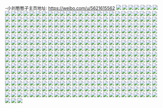 -小刘憨憨子主页地址: https://weibo.com/u/5621615562 
![](https://wx4.sinaimg.cn/mw2000/0068rJ0Kgy1h98cl7fsjtj31o0280x6p.jpg) 
![](https://wx4.sinaimg.cn/mw2000/0068rJ0Kgy1h98cl5chmtj31o02801ky.jpg) 
![](https://wx4.sinaimg.cn/mw2000/0068rJ0Kgy1h98claa9dnj31o0280kjm.jpg) 
![](https://wx4.sinaimg.cn/mw2000/0068rJ0Kgy1h98clcs68vj32801o01ky.jpg) 
![](https://wx4.sinaimg.cn/mw2000/0068rJ0Kgy1h98clgdjp8j31o0280qv5.jpg) 
![](https://wx4.sinaimg.cn/mw2000/0068rJ0Kgy1h96m1xnh8ej31nz2054qq.jpg) 
![](https://wx4.sinaimg.cn/mw2000/0068rJ0Kgy1h96m1vk24yj330k2wk7wk.jpg) 
![](https://wx4.sinaimg.cn/mw2000/0068rJ0Kgy1h96m20pupyj31o022q7we.jpg) 
![](https://wx4.sinaimg.cn/mw2000/0068rJ0Kgy1h96m2gyx8gj335s35se84.jpg) 
![](https://wx4.sinaimg.cn/mw2000/0068rJ0Kgy1h8hn01174ij334022mkjl.jpg) 
![](https://wx4.sinaimg.cn/mw2000/0068rJ0Kgy1h8hn2sna8mj32c0340kjm.jpg) 
![](https://wx4.sinaimg.cn/mw2000/0068rJ0Kgy1h8hmxh3x5ej32c0340x6q.jpg) 
![](https://wx4.sinaimg.cn/mw2000/0068rJ0Kgy1h8at8j2fnyj30u00u0ach.jpg) 
![](https://wx4.sinaimg.cn/mw2000/0068rJ0Kgy1h4i9pg01sbj31400u0qdf.jpg) 
![](https://wx4.sinaimg.cn/mw2000/0068rJ0Kgy1h4i9rk7fwoj33402c0hdx.jpg) 
![](https://wx4.sinaimg.cn/mw2000/0068rJ0Kgy1h4i9rdnwjcj31o02807wi.jpg) 
![](https://wx4.sinaimg.cn/mw2000/0068rJ0Kgy1h4i9rpwvjqj32c02c04qr.jpg) 
![](https://wx4.sinaimg.cn/mw2000/0068rJ0Kgy1h37o204sq0j30wi1yc4cl.jpg) 
![](https://wx4.sinaimg.cn/mw2000/0068rJ0Kgy1h2xpk9itfqj30u01sxgpq.jpg) 
![](https://wx4.sinaimg.cn/mw2000/0068rJ0Kgy1h08iq6f78ej31lg14c4qp.jpg) 
![](https://wx4.sinaimg.cn/mw2000/0068rJ0Kgy1h08iqbsocmj321m1jshdu.jpg) 
![](https://wx4.sinaimg.cn/mw2000/0068rJ0Kgy1h08iqgmkefj31l917fhdt.jpg) 
![](https://wx4.sinaimg.cn/mw2000/0068rJ0Kgy1h08iq3qijlj321z1vw1l2.jpg) 
![](https://wx4.sinaimg.cn/mw2000/0068rJ0Kgy1h08iqp95x0j32l01qjx6s.jpg) 
![](https://wx4.sinaimg.cn/mw2000/0068rJ0Kgy1h08iqr7m03j334022mhdt.jpg) 
![](https://wx4.sinaimg.cn/mw2000/0068rJ0Kgy1gzecjkx7j9j30wi0wjtcf.jpg) 
![](https://wx4.sinaimg.cn/mw2000/0068rJ0Kgy1gz67kfvdhwj30sg0sgn70.jpg) 
![](https://wx4.sinaimg.cn/mw2000/0068rJ0Kgy1gyotsyk705j31gy1o01kx.jpg) 
![](https://wx4.sinaimg.cn/mw2000/0068rJ0Kgy1gxymynjepwj30uf10wdoz.jpg) 
![](https://wx4.sinaimg.cn/mw2000/0068rJ0Kgy1gxqev0xs4jj31ie1nax5h.jpg) 
![](https://wx4.sinaimg.cn/mw2000/0068rJ0Kgy1gxqev3p3iaj32c0340b2d.jpg) 
![](https://wx4.sinaimg.cn/mw2000/0068rJ0Kgy1gxqev04jezj32c0340npe.jpg) 
![](https://wx4.sinaimg.cn/mw2000/0068rJ0Kgy1gxqev5y1ybj33402c01ky.jpg) 
![](https://wx4.sinaimg.cn/mw2000/0068rJ0Kgy1gxbcw04nw8j305y05uwee.jpg) 
![](https://wx4.sinaimg.cn/mw2000/0068rJ0Kgy1gx281f6jxtj31nz20bnpd.jpg) 
![](https://wx4.sinaimg.cn/mw2000/0068rJ0Kgy1gx281h9o9oj32c02c0npe.jpg) 
![](https://wx4.sinaimg.cn/mw2000/0068rJ0Kgy1gx281k307zj32by2gi1ky.jpg) 
![](https://wx4.sinaimg.cn/mw2000/0068rJ0Kgy1gx281kyxl3j33402c0e81.jpg) 
![](https://wx4.sinaimg.cn/mw2000/0068rJ0Kgy1gwzr6enkugj30u00u0jub.jpg) 
![](https://wx4.sinaimg.cn/mw2000/0068rJ0Kgy1gwm6xuvi9uj31o01j6hb5.jpg) 
![](https://wx4.sinaimg.cn/mw2000/0068rJ0Kgy1gwm6y2lukaj31o01o07wh.jpg) 
![](https://wx4.sinaimg.cn/mw2000/0068rJ0Kgy1gwm6xk17taj31o01o04qp.jpg) 
![](https://wx4.sinaimg.cn/mw2000/0068rJ0Kgy1gwm6ypiq9nj30u00u0grn.jpg) 
![](https://wx4.sinaimg.cn/mw2000/0068rJ0Kgy1gwm6yfzgs5j32801o01ky.jpg) 
![](https://wx4.sinaimg.cn/mw2000/0068rJ0Kgy1gwm6yoxg6cj31nu1lm1kx.jpg) 
![](https://wx4.sinaimg.cn/mw2000/0068rJ0Kgy1gvimxjguhcj61o02804qq02.jpg) 
![](https://wx4.sinaimg.cn/mw2000/0068rJ0Kgy1gvimx65s1jj61yl1o0u0x02.jpg) 
![](https://wx4.sinaimg.cn/mw2000/0068rJ0Kgy1gv2llsz69lj62p120skjm02.jpg) 
![](https://wx4.sinaimg.cn/mw2000/0068rJ0Kgy1gv2llp835qj62a41ske8102.jpg) 
![](https://wx4.sinaimg.cn/mw2000/0068rJ0Kgy1gv2llu35coj62c02c0wyg02.jpg) 
![](https://wx4.sinaimg.cn/mw2000/0068rJ0Kgy1gv2li6c7o6j62c02c07wi02.jpg) 
![](https://wx4.sinaimg.cn/mw2000/0068rJ0Kgy1gv2llxqxjcj61o01o0hdt02.jpg) 
![](https://wx4.sinaimg.cn/mw2000/0068rJ0Kgy1gv2lm2fwvfj61o0280npd02.jpg) 
![](https://wx4.sinaimg.cn/mw2000/0068rJ0Kgy1gunh9aet88j61o01o07wh02.jpg) 
![](https://wx4.sinaimg.cn/mw2000/0068rJ0Kgy1gunh98rrsbj634023knpf02.jpg) 
![](https://wx4.sinaimg.cn/mw2000/0068rJ0Kgy1gu4wnxbpggj33402c0e83.jpg) 
![](https://wx4.sinaimg.cn/mw2000/0068rJ0Kgy1gu4wnodhirj32c02c0kjl.jpg) 
![](https://wx4.sinaimg.cn/mw2000/0068rJ0Kgy1gu4wo1aynnj32c0340u0y.jpg) 
![](https://wx4.sinaimg.cn/mw2000/0068rJ0Kgy1gu4wo3drkpj32c02c0hdu.jpg) 
![](https://wx4.sinaimg.cn/mw2000/0068rJ0Kgy1gu4wo5elavj32c02c0qv5.jpg) 
![](https://wx4.sinaimg.cn/mw2000/0068rJ0Kgy1gu4wo7ur1zj32c0340x6p.jpg) 
![](https://wx4.sinaimg.cn/mw2000/0068rJ0Kgy1gtxzxynymyj32c0340qv8.jpg) 
![](https://wx4.sinaimg.cn/mw2000/0068rJ0Kgy1gtxzy2y7tcj31o01o0x6p.jpg) 
![](https://wx4.sinaimg.cn/mw2000/0068rJ0Kgy1gtxzy9erdfj31o01o0nhu.jpg) 
![](https://wx4.sinaimg.cn/mw2000/0068rJ0Kgy1gtxzy7qopgj32c0340e82.jpg) 
![](https://wx4.sinaimg.cn/mw2000/0068rJ0Kgy1gtoqnjp6stj33402c01kz.jpg) 
![](https://wx4.sinaimg.cn/mw2000/0068rJ0Kgy1gtoqnlddixj32c0340u0x.jpg) 
![](https://wx4.sinaimg.cn/mw2000/0068rJ0Kgy1gtoqni5e7rj32c03404qq.jpg) 
![](https://wx4.sinaimg.cn/mw2000/0068rJ0Kgy1gtoqnm814lj32c02c04qp.jpg) 
![](https://wx4.sinaimg.cn/mw2000/0068rJ0Kgy1gsr4wimsfqj30k00hq76x.jpg) 
![](https://wx4.sinaimg.cn/mw2000/0068rJ0Kgy1grh3se6y70j31o01o04qs.jpg) 
![](https://wx4.sinaimg.cn/mw2000/0068rJ0Kgy1grh3rir47zj31o01o0hdw.jpg) 
![](https://wx4.sinaimg.cn/mw2000/0068rJ0Kgy1grh3l08pq4j31o01o0u0z.jpg) 
![](https://wx4.sinaimg.cn/mw2000/0068rJ0Kgy1grh3taw6ekj31j42aoe84.jpg) 
![](https://wx4.sinaimg.cn/mw2000/0068rJ0Kgy1gr7q9c2u0cj31o01o0hdv.jpg) 
![](https://wx4.sinaimg.cn/mw2000/0068rJ0Kgy1gr7qrz99jcj31nl1jh7wj.jpg) 
![](https://wx4.sinaimg.cn/mw2000/0068rJ0Kgy1gr7r4a0m8tj31nz1lm7wj.jpg) 
![](https://wx4.sinaimg.cn/mw2000/0068rJ0Kgy1gr7q7i8wxxj31mk1h9qv6.jpg) 
![](https://wx4.sinaimg.cn/mw2000/0068rJ0Kgy1gr7qhi7qo4j31o01o0hdv.jpg) 
![](https://wx4.sinaimg.cn/mw2000/0068rJ0Kgy1gr7r7iw4ntj31o01o04qq.jpg) 
![](https://wx4.sinaimg.cn/mw2000/0068rJ0Kgy1gqzqxb6kpgj32801o0e87.jpg) 
![](https://wx4.sinaimg.cn/mw2000/0068rJ0Kgy1gqzr4fa3qsj31nz1o0b2f.jpg) 
![](https://wx4.sinaimg.cn/mw2000/0068rJ0Kgy1gqzr5p0fxgj32801hikjq.jpg) 
![](https://wx4.sinaimg.cn/mw2000/0068rJ0Kgy1gqzqzcee6kj32801o0x6u.jpg) 
![](https://wx4.sinaimg.cn/mw2000/0068rJ0Kgy1gqzr5ud8flj32801o0b2a.jpg) 
![](https://wx4.sinaimg.cn/mw2000/0068rJ0Kgy1gqzr6zhsuhj32yi1d81l2.jpg) 
![](https://wx4.sinaimg.cn/mw2000/0068rJ0Kgy1gqzr9j3gtij32801o0qva.jpg) 
![](https://wx4.sinaimg.cn/mw2000/0068rJ0Kgy1gqzr2xgnyyj323q1o0npf.jpg) 
![](https://wx4.sinaimg.cn/mw2000/0068rJ0Kgy1gqzqvw2166j32io1k0e83.jpg) 
![](https://wx4.sinaimg.cn/mw2000/0068rJ0Kgy1gqqcvjgurhj31o01o0b2a.jpg) 
![](https://wx4.sinaimg.cn/mw2000/0068rJ0Kgy1gqqcwvthpcj31o01o0u10.jpg) 
![](https://wx4.sinaimg.cn/mw2000/0068rJ0Kgy1gqqcxrpn4xj31o01o0npf.jpg) 
![](https://wx4.sinaimg.cn/mw2000/0068rJ0Kgy1gqqcuxz9rxj31ma1ky1kx.jpg) 
![](https://wx4.sinaimg.cn/mw2000/0068rJ0Kly1gq7f23wdmmj31sg2ds4qp.jpg) 
![](https://wx4.sinaimg.cn/mw2000/0068rJ0Kly1gq7f26lalqj31sg2ds4qp.jpg) 
![](https://wx4.sinaimg.cn/mw2000/0068rJ0Kgy1gq7v6y6ugkj32c0340hdt.jpg) 
![](https://wx4.sinaimg.cn/mw2000/0068rJ0Kgy1gq1yvu02d5j32c02c0hdu.jpg) 
![](https://wx4.sinaimg.cn/mw2000/0068rJ0Kgy1gq1yvy09jtj326d26d4qp.jpg) 
![](https://wx4.sinaimg.cn/mw2000/0068rJ0Kgy1gq1yw3igpvj32c02c0b0c.jpg) 
![](https://wx4.sinaimg.cn/mw2000/0068rJ0Kgy1gq1yvkm7anj32c02c0asn.jpg) 
![](https://wx4.sinaimg.cn/mw2000/0068rJ0Kgy1gpznuvihplj31o01o07ui.jpg) 
![](https://wx4.sinaimg.cn/mw2000/0068rJ0Kgy1gpznv0054kj31o01o0e5v.jpg) 
![](https://wx4.sinaimg.cn/mw2000/0068rJ0Kgy1gpzny1u6i2j31o01o07wj.jpg) 
![](https://wx4.sinaimg.cn/mw2000/0068rJ0Kgy1gpznza8i7hj31o01o0b2d.jpg) 
![](https://wx4.sinaimg.cn/mw2000/0068rJ0Kgy1gpznupptxcj32c01y31ky.jpg) 
![](https://wx4.sinaimg.cn/mw2000/0068rJ0Kgy1gpznyospegj31te20fb2b.jpg) 
![](https://wx4.sinaimg.cn/mw2000/0068rJ0Kgy1gpzo23c7dkj31o01o01l1.jpg) 
![](https://wx4.sinaimg.cn/mw2000/0068rJ0Kgy1gpznyy6395j32c02c01kx.jpg) 
![](https://wx4.sinaimg.cn/mw2000/0068rJ0Kgy1gpznz5hm51j32c02c0quq.jpg) 
![](https://wx4.sinaimg.cn/mw2000/0068rJ0Kgy1gpuyp61wmhj32c03401kx.jpg) 
![](https://wx4.sinaimg.cn/mw2000/0068rJ0Kgy1gpuypbqgmmj32c0340kjl.jpg) 
![](https://wx4.sinaimg.cn/mw2000/0068rJ0Kgy1gpuyp96g36j32c02c04no.jpg) 
![](https://wx4.sinaimg.cn/mw2000/0068rJ0Kgy1gpuyp0olqmj32c02c07r7.jpg) 
![](https://wx4.sinaimg.cn/mw2000/0068rJ0Kgy1gpn5ah3niqj32c02c0kjp.jpg) 
![](https://wx4.sinaimg.cn/mw2000/0068rJ0Kgy1gpn5amq5xkj32c02c07wm.jpg) 
![](https://wx4.sinaimg.cn/mw2000/0068rJ0Kgy1gpn5ajm8d3j32c02c0e82.jpg) 
![](https://wx4.sinaimg.cn/mw2000/0068rJ0Kgy1gpn5a79syoj31o01o0x6r.jpg) 
![](https://wx4.sinaimg.cn/mw2000/0068rJ0Kgy1gpn5dgj4yhj31400t4x6p.jpg) 
![](https://wx4.sinaimg.cn/mw2000/0068rJ0Kgy1gpn5ced1juj32c02c0njb.jpg) 
![](https://wx4.sinaimg.cn/mw2000/0068rJ0Kgy1gpn59y5q2ej32c02c04ck.jpg) 
![](https://wx4.sinaimg.cn/mw2000/0068rJ0Kgy1gpn5aq3rnmj32c02c07wm.jpg) 
![](https://wx4.sinaimg.cn/mw2000/0068rJ0Kgy1gpn5cgrx9sj30q80q87vp.jpg) 
![](https://wx4.sinaimg.cn/mw2000/0068rJ0Kgy1gpdwwe690jj31o01o01l0.jpg) 
![](https://wx4.sinaimg.cn/mw2000/0068rJ0Kgy1gpdwwm0cqxj31o01o0x6r.jpg) 
![](https://wx4.sinaimg.cn/mw2000/0068rJ0Kgy1gpdwwpiqprj31o01o0e83.jpg) 
![](https://wx4.sinaimg.cn/mw2000/0068rJ0Kgy1gpdwwrrq1fj322v22vkjl.jpg) 
![](https://wx4.sinaimg.cn/mw2000/0068rJ0Kgy1gp6zp3vt19j31o01o0qv5.jpg) 
![](https://wx4.sinaimg.cn/mw2000/0068rJ0Kgy1gp6zqn6qbyj31o01o0x6p.jpg) 
![](https://wx4.sinaimg.cn/mw2000/0068rJ0Kgy1gp6zr0okjdj31o01o07wh.jpg) 
![](https://wx4.sinaimg.cn/mw2000/0068rJ0Kgy1gp6zr91i06j31o01o07wh.jpg) 
![](https://wx4.sinaimg.cn/mw2000/0068rJ0Kgy1gp6zrnpypjj31o01o0kjl.jpg) 
![](https://wx4.sinaimg.cn/mw2000/0068rJ0Kgy1gp6zorc0i5j31o01o0qv5.jpg) 
![](https://wx4.sinaimg.cn/mw2000/0068rJ0Kgy1gp6zrrd9fdj32c02c0dxy.jpg) 
![](https://wx4.sinaimg.cn/mw2000/0068rJ0Kgy1gp6zs3oifqj33402c07wj.jpg) 
![](https://wx4.sinaimg.cn/mw2000/0068rJ0Kgy1gotnwdxcqjj32c02c0tz2.jpg) 
![](https://wx4.sinaimg.cn/mw2000/0068rJ0Kgy1go3o6hwwpwj32c02c07wh.jpg) 
![](https://wx4.sinaimg.cn/mw2000/0068rJ0Kgy1go3o6l37akj33402c04qe.jpg) 
![](https://wx4.sinaimg.cn/mw2000/0068rJ0Kgy1go3o6lw1u6j32c02c07wh.jpg) 
![](https://wx4.sinaimg.cn/mw2000/0068rJ0Kgy1go3o6mgrrej31sg1sg7rp.jpg) 
![](https://wx4.sinaimg.cn/mw2000/0068rJ0Kgy1go3o6n22kvj32ds1sgayb.jpg) 
![](https://wx4.sinaimg.cn/mw2000/0068rJ0Kgy1go3o6o0meqj32c02c0kdr.jpg) 
![](https://wx4.sinaimg.cn/mw2000/0068rJ0Kgy1gne92akbwpj31o01o01fc.jpg) 
![](https://wx4.sinaimg.cn/mw2000/0068rJ0Kgy1gne92bc0d2j31o01o04l7.jpg) 
![](https://wx4.sinaimg.cn/mw2000/0068rJ0Kgy1gne92bvdkkj31o01o01fs.jpg) 
![](https://wx4.sinaimg.cn/mw2000/0068rJ0Kgy1gm0ba1hnajj31kw16oh7c.jpg) 
![](https://wx4.sinaimg.cn/mw2000/0068rJ0Kgy1gm0bac303yj31kw16o7ng.jpg) 
![](https://wx4.sinaimg.cn/mw2000/0068rJ0Kgy1gm0b91l9cej31kw136kcz.jpg) 
![](https://wx4.sinaimg.cn/mw2000/0068rJ0Kgy1gleb0g08ylj31o01o0hdt.jpg) 
![](https://wx4.sinaimg.cn/mw2000/0068rJ0Kgy1gleb0hl2xdj31o01o04gu.jpg) 
![](https://wx4.sinaimg.cn/mw2000/0068rJ0Kgy1gleb0jzjvjj32c02c0nji.jpg) 
![](https://wx4.sinaimg.cn/mw2000/0068rJ0Kgy1gleb0ps4b2j32ds1sgb29.jpg) 
![](https://wx4.sinaimg.cn/mw2000/0068rJ0Kgy1gleb0rm2jij31kw1kw1kx.jpg) 
![](https://wx4.sinaimg.cn/mw2000/0068rJ0Kgy1gleb0sz80vj316o1kwtw5.jpg) 
![](https://wx4.sinaimg.cn/mw2000/0068rJ0Kgy1gky96jtbefj31o01o0b2a.jpg) 
![](https://wx4.sinaimg.cn/mw2000/0068rJ0Kgy1gky96pqot2j31o01o0hdu.jpg) 
![](https://wx4.sinaimg.cn/mw2000/0068rJ0Kgy1gky96m0bhlj31o01o04qp.jpg) 
![](https://wx4.sinaimg.cn/mw2000/0068rJ0Kgy1gky96r9li0j31kw1jv4jt.jpg) 
![](https://wx4.sinaimg.cn/mw2000/0068rJ0Kgy1gky96t7hjgj32c0340e81.jpg) 
![](https://wx4.sinaimg.cn/mw2000/0068rJ0Kgy1gky96v8152j32c02c04cw.jpg) 
![](https://wx4.sinaimg.cn/mw2000/0068rJ0Kgy1gky96xg6kfj32c0340tsb.jpg) 
![](https://wx4.sinaimg.cn/mw2000/0068rJ0Kgy1gky97cyu93j32c02c0hdw.jpg) 
![](https://wx4.sinaimg.cn/mw2000/0068rJ0Kgy1gky970r1f7j31o0280npe.jpg) 
![](https://wx4.sinaimg.cn/mw2000/0068rJ0Kgy1gky9739akoj32c02c04qq.jpg) 
![](https://wx4.sinaimg.cn/mw2000/0068rJ0Kgy1gky9751wfmj31kw1kw4qp.jpg) 
![](https://wx4.sinaimg.cn/mw2000/0068rJ0Kgy1gky9771kr9j31o01o0u0x.jpg) 
![](https://wx4.sinaimg.cn/mw2000/0068rJ0Kgy1gk0s0vpojkj316o1kwkjl.jpg) 
![](https://wx4.sinaimg.cn/mw2000/0068rJ0Kgy1gk0s14bq0vj316o1kw4qp.jpg) 
![](https://wx4.sinaimg.cn/mw2000/0068rJ0Kgy1gk0rzqwva9j31kw1kwh1c.jpg) 
![](https://wx4.sinaimg.cn/mw2000/0068rJ0Kgy1gk0s0jdymmj316o1kwqq4.jpg) 
![](https://wx4.sinaimg.cn/mw2000/0068rJ0Kgy1gk0s015qgsj31kw1kwdy9.jpg) 
![](https://wx4.sinaimg.cn/mw2000/0068rJ0Kgy1gk0s0aigs7j31kw1kwe5t.jpg) 
![](https://wx4.sinaimg.cn/mw2000/0068rJ0Kgy1gjgwdfd16dj31o0280hdt.jpg) 
![](https://wx4.sinaimg.cn/mw2000/0068rJ0Kgy1gjgwdk2u84j31o0280hdt.jpg) 
![](https://wx4.sinaimg.cn/mw2000/0068rJ0Kgy1gjgwfltf7nj31o0280hdt.jpg) 
![](https://wx4.sinaimg.cn/mw2000/0068rJ0Kgy1gjgws4z9zjj31nl1rrkjl.jpg) 
![](https://wx4.sinaimg.cn/mw2000/0068rJ0Kgy1gj939bjehlj31kw1kwhah.jpg) 
![](https://wx4.sinaimg.cn/mw2000/0068rJ0Kgy1gj3edrix3dj30zk0r27u9.jpg) 
![](https://wx4.sinaimg.cn/mw2000/0068rJ0Kgy1gh4sbb9jsjj31030tvwqj.jpg) 
![](https://wx4.sinaimg.cn/mw2000/0068rJ0Kgy1gh4sb6g74lj33402bxb2a.jpg) 
![](https://wx4.sinaimg.cn/mw2000/0068rJ0Kgy1ggwlo8ntepj31o01o0e81.jpg) 
![](https://wx4.sinaimg.cn/mw2000/0068rJ0Kgy1ggwlo4km4hj31o01o07wh.jpg) 
![](https://wx4.sinaimg.cn/mw2000/0068rJ0Kgy1ggwloatnesj31o01o0qsf.jpg) 
![](https://wx4.sinaimg.cn/mw2000/0068rJ0Kgy1ggwlocwbb9j31o01o07sd.jpg) 
![](https://wx4.sinaimg.cn/mw2000/0068rJ0Kgy1ggwlof4db4j31o01o01kx.jpg) 
![](https://wx4.sinaimg.cn/mw2000/0068rJ0Kgy1ggwlomuizvj31o01o0keq.jpg) 
![](https://wx4.sinaimg.cn/mw2000/0068rJ0Kgy1ggoisdiygcj31kw1kwu0x.jpg) 
![](https://wx4.sinaimg.cn/mw2000/0068rJ0Kgy1ggoit3ucqkj31n21be7wh.jpg) 
![](https://wx4.sinaimg.cn/mw2000/0068rJ0Kgy1ggoitzoqkwj31o01o87wi.jpg) 
![](https://wx4.sinaimg.cn/mw2000/0068rJ0Kgy1ggoiu3asqsj31kw1kwhdu.jpg) 
![](https://wx4.sinaimg.cn/mw2000/0068rJ0Kgy1ggoiu5vbrrj31kw1kwtsw.jpg) 
![](https://wx4.sinaimg.cn/mw2000/0068rJ0Kgy1ggoiu8cl8kj31o01o04qp.jpg) 
![](https://wx4.sinaimg.cn/mw2000/0068rJ0Kgy1gg2o34gqcbj31o01o04qp.jpg) 
![](https://wx4.sinaimg.cn/mw2000/0068rJ0Kgy1gg2o3thankj31mb1do1kx.jpg) 
![](https://wx4.sinaimg.cn/mw2000/0068rJ0Kgy1gg2o3czmjtj31o01o04qp.jpg) 
![](https://wx4.sinaimg.cn/mw2000/0068rJ0Kgy1gg2o2wom7lj31d11n11kx.jpg) 
![](https://wx4.sinaimg.cn/mw2000/0068rJ0Kgy1gfs8gl8thbj31o01o0asm.jpg) 
![](https://wx4.sinaimg.cn/mw2000/0068rJ0Kgy1gfs8hq2w2tj31o01o0k90.jpg) 
![](https://wx4.sinaimg.cn/mw2000/0068rJ0Kgy1gfhorz5bljj31400u078m.jpg) 
![](https://wx4.sinaimg.cn/mw2000/0068rJ0Kgy1gfecsbwtp7j31gi1kwwyp.jpg) 
![](https://wx4.sinaimg.cn/mw2000/0068rJ0Kgy1gfecsgxligj31kw1kwtpw.jpg) 
![](https://wx4.sinaimg.cn/mw2000/0068rJ0Kgy1gfecsfldvlj31kw1kwtrl.jpg) 
![](https://wx4.sinaimg.cn/mw2000/0068rJ0Kgy1gfecsnyovqj31kw1kw7pq.jpg) 
![](https://wx4.sinaimg.cn/mw2000/0068rJ0Kgy1gfecse0g9gj31kw1kwdyn.jpg) 
![](https://wx4.sinaimg.cn/mw2000/0068rJ0Kgy1gfecsj3oa8j31kw1kwwtf.jpg) 
![](https://wx4.sinaimg.cn/mw2000/0068rJ0Kgy1gfecslh6s7j31kw1kwh0i.jpg) 
![](https://wx4.sinaimg.cn/mw2000/0068rJ0Kgy1gfecsplwdxj31kw1kwapb.jpg) 
![](https://wx4.sinaimg.cn/mw2000/0068rJ0Kgy1gfecsren5kj31kw1kwqiz.jpg) 
![](https://wx4.sinaimg.cn/mw2000/0068rJ0Kgy1gf54a8o8h9j32io1f04qq.jpg) 
![](https://wx4.sinaimg.cn/mw2000/0068rJ0Kgy1gf549cd79pj32io1f07wi.jpg) 
![](https://wx4.sinaimg.cn/mw2000/0068rJ0Kgy1gf54af5t8qj30yi0yiak3.jpg) 
![](https://wx4.sinaimg.cn/mw2000/0068rJ0Kgy1gf5490kxlhj32801o0u0x.jpg) 
![](https://wx4.sinaimg.cn/mw2000/0068rJ0Kgy1gf54cd3pwuj32yo1o0kjn.jpg) 
![](https://wx4.sinaimg.cn/mw2000/0068rJ0Kgy1gf54b2fz3mj31o01o0hdt.jpg) 
![](https://wx4.sinaimg.cn/mw2000/0068rJ0Kgy1gf54b775d0j31o01o07wh.jpg) 
![](https://wx4.sinaimg.cn/mw2000/0068rJ0Kgy1gf54co0ycsj31o02804qp.jpg) 
![](https://wx4.sinaimg.cn/mw2000/0068rJ0Kgy1gf54df60cwj32c02c0e81.jpg) 
![](https://wx4.sinaimg.cn/mw2000/0068rJ0Kgy1geuqxc4sanj31bv1jx1c8.jpg) 
![](https://wx4.sinaimg.cn/mw2000/0068rJ0Kgy1geuqx9bl9gj33402c0dwk.jpg) 
![](https://wx4.sinaimg.cn/mw2000/0068rJ0Kgy1geuqx6wznqj31aw10kh51.jpg) 
![](https://wx4.sinaimg.cn/mw2000/0068rJ0Kgy1gegdljmq17j30yi1pcnpf.jpg) 
![](https://wx4.sinaimg.cn/mw2000/0068rJ0Kgy1gefmmdc2mpj32801o0u0x.jpg) 
![](https://wx4.sinaimg.cn/mw2000/0068rJ0Kgy1gefmlt1lr1j31o0280qv5.jpg) 
![](https://wx4.sinaimg.cn/mw2000/0068rJ0Kgy1ge5b3l286mj31o01o04qp.jpg) 
![](https://wx4.sinaimg.cn/mw2000/0068rJ0Kgy1ge5b3g69ipj31o01o04qp.jpg) 
![](https://wx4.sinaimg.cn/mw2000/0068rJ0Kgy1ge5b3p1yzxj31o01o0tnx.jpg) 
![](https://wx4.sinaimg.cn/mw2000/0068rJ0Kgy1gdze9fcytdj31o01o0nmh.jpg) 
![](https://wx4.sinaimg.cn/mw2000/0068rJ0Kgy1gdze9iou1hj32c02c0amt.jpg) 
![](https://wx4.sinaimg.cn/mw2000/0068rJ0Kgy1gdreziaxbbj31o0280e83.jpg) 
![](https://wx4.sinaimg.cn/mw2000/0068rJ0Kgy1gdrf1shdo6j31o01o0kjm.jpg) 
![](https://wx4.sinaimg.cn/mw2000/0068rJ0Kgy1gdrf04duudj31o01o04qq.jpg) 
![](https://wx4.sinaimg.cn/mw2000/0068rJ0Kgy1gdrf257412j31ho1v3b29.jpg) 
![](https://wx4.sinaimg.cn/mw2000/0068rJ0Kgy1gdrf0p0engj32c0340npe.jpg) 
![](https://wx4.sinaimg.cn/mw2000/0068rJ0Kgy1gdrexwb692j32c02c0u0y.jpg) 
![](https://wx4.sinaimg.cn/mw2000/0068rJ0Kgy1gdrf1dhnxnj32c02c0x6q.jpg) 
![](https://wx4.sinaimg.cn/mw2000/0068rJ0Kgy1gdrf2j0w4dj31701g5kjl.jpg) 
![](https://wx4.sinaimg.cn/mw2000/0068rJ0Kgy1gdrf0veuz7j33401pk1kx.jpg) 
![](https://wx4.sinaimg.cn/mw2000/0068rJ0Kgy1gdgx3zz3hij32c02c0hdu.jpg) 
![](https://wx4.sinaimg.cn/mw2000/0068rJ0Kgy1gdgx3d5ii8j31o027u1kx.jpg) 
![](https://wx4.sinaimg.cn/mw2000/0068rJ0Kgy1gd6i6n7xflj31es1mltrm.jpg) 
![](https://wx4.sinaimg.cn/mw2000/0068rJ0Kgy1gd6i6pr31cj32c02c04b1.jpg) 
![](https://wx4.sinaimg.cn/mw2000/0068rJ0Kgy1gd0v0s5w65j31o01o0tvp.jpg) 
![](https://wx4.sinaimg.cn/mw2000/0068rJ0Kgy1gd0v0q3lazj31o01o0nlb.jpg) 
![](https://wx4.sinaimg.cn/mw2000/0068rJ0Kgy1gcv18ocmmaj32c02c07wi.jpg) 
![](https://wx4.sinaimg.cn/mw2000/0068rJ0Kgy1gcv185i1i4j32c02c0u0x.jpg) 
![](https://wx4.sinaimg.cn/mw2000/0068rJ0Kgy1gcv18wn8k9j32c02c0h79.jpg) 
![](https://wx4.sinaimg.cn/mw2000/0068rJ0Kgy1gcv1934dopj31le1hm1kx.jpg) 
![](https://wx4.sinaimg.cn/mw2000/0068rJ0Kgy1gcltc6l8bpj33402c0x6p.jpg) 
![](https://wx4.sinaimg.cn/mw2000/0068rJ0Kgy1gcltb2h95tj33412c0x6p.jpg) 
![](https://wx4.sinaimg.cn/mw2000/0068rJ0Kgy1gclta2k6iyj32c0340b2a.jpg) 
![](https://wx4.sinaimg.cn/mw2000/0068rJ0Kgy1gcltb8pt94j30yi0yitjo.jpg) 
![](https://wx4.sinaimg.cn/mw2000/0068rJ0Kgy1gcltbduu8ij32c02c0k8i.jpg) 
![](https://wx4.sinaimg.cn/mw2000/0068rJ0Kgy1gcltbmso3rj31o01o04qp.jpg) 
![](https://wx4.sinaimg.cn/mw2000/0068rJ0Kgy1gcltaguzprj32c03401kx.jpg) 
![](https://wx4.sinaimg.cn/mw2000/0068rJ0Kgy1gcltbg07xbj30k60k6q7n.jpg) 
![](https://wx4.sinaimg.cn/mw2000/0068rJ0Kgy1gcltcbni24j31o01o0dx6.jpg) 
![](https://wx4.sinaimg.cn/mw2000/0068rJ0Kgy1gccfuxfqg2j32bc3h0x6p.jpg) 
![](https://wx4.sinaimg.cn/mw2000/0068rJ0Kgy1gccfv0pjhqj316o1kuarr.jpg) 
![](https://wx4.sinaimg.cn/mw2000/0068rJ0Kgy1gccfwjo95fj32bc3h0b2a.jpg) 
![](https://wx4.sinaimg.cn/mw2000/0068rJ0Kgy1gccfue5j3sj31o01imnht.jpg) 
![](https://wx4.sinaimg.cn/mw2000/0068rJ0Kgy1gbpahxqxfjj31o01o01kq.jpg) 
![](https://wx4.sinaimg.cn/mw2000/0068rJ0Kgy1gbpcwfkhulj31o01o0h9n.jpg) 
![](https://wx4.sinaimg.cn/mw2000/0068rJ0Kgy1gbpahzsja1j31o01o0tvh.jpg) 
![](https://wx4.sinaimg.cn/mw2000/0068rJ0Kgy1gbpcwstjc3j31o01o0hai.jpg) 
![](https://wx4.sinaimg.cn/mw2000/0068rJ0Kgy1gbpahof8qxj31o01o0qur.jpg) 
![](https://wx4.sinaimg.cn/mw2000/0068rJ0Kgy1gbpcx1yvk0j31o01o0nia.jpg) 
![](https://wx4.sinaimg.cn/mw2000/0068rJ0Kgy1gbpai17acyj31o01o0k90.jpg) 
![](https://wx4.sinaimg.cn/mw2000/0068rJ0Kgy1gbpahta0bej31o01o01kx.jpg) 
![](https://wx4.sinaimg.cn/mw2000/0068rJ0Kgy1gbpcxdna3mj31o01o0qpt.jpg) 
![](https://wx4.sinaimg.cn/mw2000/0068rJ0Kgy1gbkuglat3zj31o01o07wh.jpg) 
![](https://wx4.sinaimg.cn/mw2000/0068rJ0Kgy1gbkuqjnlfxj31o01o04qp.jpg) 
![](https://wx4.sinaimg.cn/mw2000/0068rJ0Kgy1gbkurs20j7j32c02c0qv5.jpg) 
![](https://wx4.sinaimg.cn/mw2000/0068rJ0Kgy1gbkutr7nprj32c02c07wi.jpg) 
![](https://wx4.sinaimg.cn/mw2000/0068rJ0Kgy1gbg0f7egxtj31o01o0b29.jpg) 
![](https://wx4.sinaimg.cn/mw2000/0068rJ0Kgy1gbg0h0j05jj31o01o0e81.jpg) 
![](https://wx4.sinaimg.cn/mw2000/0068rJ0Kgy1gbg0d80n3tj31o01o0b29.jpg) 
![](https://wx4.sinaimg.cn/mw2000/0068rJ0Kgy1gbg0cftjd1j31o01o04f4.jpg) 
![](https://wx4.sinaimg.cn/mw2000/0068rJ0Kgy1gbdmikl9ijj31o01o04qp.jpg) 
![](https://wx4.sinaimg.cn/mw2000/0068rJ0Kgy1gbdmihe0ezj31o01o01kx.jpg) 
![](https://wx4.sinaimg.cn/mw2000/0068rJ0Kgy1gbdmir86whj31o01o0e81.jpg) 
![](https://wx4.sinaimg.cn/mw2000/0068rJ0Kgy1gbdmio4c1jj31o01o04qp.jpg) 
![](https://wx4.sinaimg.cn/mw2000/0068rJ0Kgy1gb7rysgcxkj32pb25f7wi.jpg) 
![](https://wx4.sinaimg.cn/mw2000/0068rJ0Kgy1gb01nkhwz9j31o01o04qp.jpg) 
![](https://wx4.sinaimg.cn/mw2000/0068rJ0Kgy1gayqokeqtoj30yi09sac0.jpg) 
![](https://wx4.sinaimg.cn/mw2000/0068rJ0Kgy1gaotfvg9rej31o01o0kjl.jpg) 
![](https://wx4.sinaimg.cn/mw2000/0068rJ0Kgy1gakw72kf6fj31o02804qp.jpg) 
![](https://wx4.sinaimg.cn/mw2000/0068rJ0Kgy1gakw70hypuj31o02804qp.jpg) 
![](https://wx4.sinaimg.cn/mw2000/0068rJ0Kly1gacw5elmbvj32by2mqe82.jpg) 
![](https://wx4.sinaimg.cn/mw2000/0068rJ0Kly1gacw5j2j27j321s1ezx6q.jpg) 
![](https://wx4.sinaimg.cn/mw2000/0068rJ0Kly1gacw67pka5j32801o01kz.jpg) 
![](https://wx4.sinaimg.cn/mw2000/0068rJ0Kly1gacw5rqeuoj31o027unpe.jpg) 
![](https://wx4.sinaimg.cn/mw2000/0068rJ0Kly1gacw5wyupyj31o01o0x6p.jpg) 
![](https://wx4.sinaimg.cn/mw2000/0068rJ0Kly1gacw59wn3tj31o027uhdt.jpg) 
![](https://wx4.sinaimg.cn/mw2000/0068rJ0Kly1gacw5mybcfj32c0340e82.jpg) 
![](https://wx4.sinaimg.cn/mw2000/0068rJ0Kly1gacw69l6u9j32io1w01kx.jpg) 
![](https://wx4.sinaimg.cn/mw2000/0068rJ0Kly1gacw5u90auj32c02c0kjl.jpg) 
![](https://wx4.sinaimg.cn/mw2000/0068rJ0Kgy1ga81mfcti3j31o01o0ty8.jpg) 
![](https://wx4.sinaimg.cn/mw2000/0068rJ0Kgy1ga81mirc4wj32c02c0e81.jpg) 
![](https://wx4.sinaimg.cn/mw2000/0068rJ0Kgy1ga2zplr7axj31o01o0x50.jpg) 
![](https://wx4.sinaimg.cn/mw2000/0068rJ0Kgy1ga2zpi1zrbj31o01o07wh.jpg) 
![](https://wx4.sinaimg.cn/mw2000/0068rJ0Kgy1g9xuqmuac6j31o01o0u0x.jpg) 
![](https://wx4.sinaimg.cn/mw2000/0068rJ0Kgy1g9xuqsx8nqj31o01o0x6p.jpg) 
![](https://wx4.sinaimg.cn/mw2000/0068rJ0Kgy1g9xur5x424j31o01o0u0x.jpg) 
![](https://wx4.sinaimg.cn/mw2000/0068rJ0Kgy1g9xurc0uvij31o01o07wh.jpg) 
![](https://wx4.sinaimg.cn/mw2000/0068rJ0Kgy1g9xurert02j32271jr7wh.jpg) 
![](https://wx4.sinaimg.cn/mw2000/0068rJ0Kgy1g9xurjc946j32c02c0e81.jpg) 
![](https://wx4.sinaimg.cn/mw2000/0068rJ0Kgy1g9xurnwznij31o01o0b2a.jpg) 
![](https://wx4.sinaimg.cn/mw2000/0068rJ0Kgy1g9xuqkkfa5j31o01o01ky.jpg) 
![](https://wx4.sinaimg.cn/mw2000/0068rJ0Kgy1g9xurrfabhj33402c01ky.jpg) 
![](https://wx4.sinaimg.cn/mw2000/0068rJ0Kly1g9ol9mxu8lj31o027ub29.jpg) 
![](https://wx4.sinaimg.cn/mw2000/0068rJ0Kly1g9ol9t7rsjj327u1o01ky.jpg) 
![](https://wx4.sinaimg.cn/mw2000/0068rJ0Kly1g9ola0olyij31o01o01ky.jpg) 
![](https://wx4.sinaimg.cn/mw2000/0068rJ0Kly1g9olb3foqwj31o0280hdt.jpg) 
![](https://wx4.sinaimg.cn/mw2000/0068rJ0Kly1g9olaangmkj327u1o0hdu.jpg) 
![](https://wx4.sinaimg.cn/mw2000/0068rJ0Kly1g9ol9ht3jtj327u1o0b29.jpg) 
![](https://wx4.sinaimg.cn/mw2000/0068rJ0Kly1g9olahontsj32bc2bcu0x.jpg) 
![](https://wx4.sinaimg.cn/mw2000/0068rJ0Kly1g9olc6h9yxj32bc3h0npf.jpg) 
![](https://wx4.sinaimg.cn/mw2000/0068rJ0Kly1g9olbfdzujj33402c0x6q.jpg) 
![](https://wx4.sinaimg.cn/mw2000/0068rJ0Kly1g9neesqvfhj31o01o0auz.jpg) 
![](https://wx4.sinaimg.cn/mw2000/0068rJ0Kly1g9neeufwtlj31o01o0h84.jpg) 
![](https://wx4.sinaimg.cn/mw2000/0068rJ0Kly1g9neeqxwlrj31o01o01kx.jpg) 
![](https://wx4.sinaimg.cn/mw2000/0068rJ0Kly1g9f3ha86rpj31o0280hdv.jpg) 
![](https://wx4.sinaimg.cn/mw2000/0068rJ0Kly1g9f3ijpa3ej327u1o0hdt.jpg) 
![](https://wx4.sinaimg.cn/mw2000/0068rJ0Kly1g9f3hzyx7nj31o0280x6p.jpg) 
![](https://wx4.sinaimg.cn/mw2000/0068rJ0Kly1g9f3iac8wqj32bc3h0hdu.jpg) 
![](https://wx4.sinaimg.cn/mw2000/0068rJ0Kly1g9e5x5ydr1j31401h8qv5.jpg) 
![](https://wx4.sinaimg.cn/mw2000/0068rJ0Kly1g9e5yt0ba8j31o027u4qp.jpg) 
![](https://wx4.sinaimg.cn/mw2000/0068rJ0Kly1g9e5yl6tc4j31o027u4qp.jpg) 
![](https://wx4.sinaimg.cn/mw2000/0068rJ0Kly1g978iu5txjj31o0280e81.jpg) 
![](https://wx4.sinaimg.cn/mw2000/0068rJ0Kly1g978i1xltrj32801o07wi.jpg) 
![](https://wx4.sinaimg.cn/mw2000/0068rJ0Kly1g978j8n928j32801o0b2a.jpg) 
![](https://wx4.sinaimg.cn/mw2000/0068rJ0Kly1g978jh246uj32801o0hdt.jpg) 
![](https://wx4.sinaimg.cn/mw2000/0068rJ0Kly1g978ipv3kvj31o01o0e81.jpg) 
![](https://wx4.sinaimg.cn/mw2000/0068rJ0Kly1g978jlpzb0j31o01o01kx.jpg) 
![](https://wx4.sinaimg.cn/mw2000/0068rJ0Kly1g93s3cmps1j32c0340qv5.jpg) 
![](https://wx4.sinaimg.cn/mw2000/0068rJ0Kly1g8t7ohp159j31o01o07wh.jpg) 
![](https://wx4.sinaimg.cn/mw2000/0068rJ0Kly1g8t7om4chnj31o01o0b29.jpg) 
![](https://wx4.sinaimg.cn/mw2000/0068rJ0Kly1g8t7ow7c6xj31o01o0b29.jpg) 
![](https://wx4.sinaimg.cn/mw2000/0068rJ0Kly1g8t7p3784wj31o01o07wh.jpg) 
![](https://wx4.sinaimg.cn/mw2000/0068rJ0Kly1g8t7rmftz0j31o01o0kh4.jpg) 
![](https://wx4.sinaimg.cn/mw2000/0068rJ0Kly1g8t7s34hccj31o01o0b29.jpg) 
![](https://wx4.sinaimg.cn/mw2000/0068rJ0Kly1g8t7phzajwj327u1o0hdt.jpg) 
![](https://wx4.sinaimg.cn/mw2000/0068rJ0Kly1g8t7revlz7j327u1o01fs.jpg) 
![](https://wx4.sinaimg.cn/mw2000/0068rJ0Kly1g8t7ocn3irj327u1o04qp.jpg) 
![](https://wx4.sinaimg.cn/mw2000/0068rJ0Kgy1g8m3ckz6m9j31o0280b29.jpg) 
![](https://wx4.sinaimg.cn/mw2000/0068rJ0Kgy1g8m3chp1h3j32c02c0e82.jpg) 
![](https://wx4.sinaimg.cn/mw2000/0068rJ0Kgy1g8htrhdk96j31o01o0b29.jpg) 
![](https://wx4.sinaimg.cn/mw2000/0068rJ0Kgy1g8fhramesvj31o01o0qrp.jpg) 
![](https://wx4.sinaimg.cn/mw2000/0068rJ0Kgy1g8fhrdgttpj31o01o04qp.jpg) 
![](https://wx4.sinaimg.cn/mw2000/0068rJ0Kgy1g8av24a8v9j32c0340b29.jpg) 
![](https://wx4.sinaimg.cn/mw2000/0068rJ0Kgy1g8av22r7ynj31o0280e81.jpg) 
![](https://wx4.sinaimg.cn/mw2000/0068rJ0Kgy1g7nq2we0gwj31o01o0h4h.jpg) 
![](https://wx4.sinaimg.cn/mw2000/0068rJ0Kgy1g7nq2x4nivj31o01o0h95.jpg) 
![](https://wx4.sinaimg.cn/mw2000/0068rJ0Kgy1g7nq2yk79nj32c02c0kjl.jpg) 
![](https://wx4.sinaimg.cn/mw2000/0068rJ0Kgy1g7nq2zjuurj31o027uqv5.jpg) 
![](https://wx4.sinaimg.cn/mw2000/0068rJ0Kgy1g7ml6sn65lj30u00u0acr.jpg) 
![](https://wx4.sinaimg.cn/mw2000/0068rJ0Kgy1g7ml6v3483j31di0u042l.jpg) 
![](https://wx4.sinaimg.cn/mw2000/0068rJ0Kgy1g7ml70z0n2j313x0u0k2q.jpg) 
![](https://wx4.sinaimg.cn/mw2000/0068rJ0Kgy1g7ml6pi6p7j313x0u014w.jpg) 
![](https://wx4.sinaimg.cn/mw2000/0068rJ0Kgy1g7hv14a92dj30u0140dm5.jpg) 
![](https://wx4.sinaimg.cn/mw2000/0068rJ0Kgy1g7hv13oo7bj30u01400yr.jpg) 
![](https://wx4.sinaimg.cn/mw2000/0068rJ0Kgy1g7hv15pp3ij30u0140447.jpg) 
![](https://wx4.sinaimg.cn/mw2000/0068rJ0Kgy1g7hv17625lj30u0140gsk.jpg) 
![](https://wx4.sinaimg.cn/mw2000/0068rJ0Kgy1g7hv17t9f0j30u01407ay.jpg) 
![](https://wx4.sinaimg.cn/mw2000/0068rJ0Kgy1g7hv18qgz7j30u0140dli.jpg) 
![](https://wx4.sinaimg.cn/mw2000/0068rJ0Kgy1g7hv19mbsuj30u0140q9y.jpg) 
![](https://wx4.sinaimg.cn/mw2000/0068rJ0Kgy1g7hv1iiotzj30u01400zm.jpg) 
![](https://wx4.sinaimg.cn/mw2000/0068rJ0Kgy1g7hv2udzv8j30u0140dlp.jpg) 
![](https://wx4.sinaimg.cn/mw2000/0068rJ0Kgy1g77jkkehajj31o0280kjl.jpg) 
![](https://wx4.sinaimg.cn/mw2000/0068rJ0Kgy1g77jkhhxwaj31o027uqv5.jpg) 
![](https://wx4.sinaimg.cn/mw2000/0068rJ0Kgy1g77jkj202ej327u1o0kjl.jpg) 
![](https://wx4.sinaimg.cn/mw2000/0068rJ0Kgy1g77jlfqyctj334028vnpd.jpg) 
![](https://wx4.sinaimg.cn/mw2000/0068rJ0Kgy1g6ufgxq04oj30u00u0gsm.jpg) 
![](https://wx4.sinaimg.cn/mw2000/0068rJ0Kgy1g6q3kdwtxbj318y0u0h4m.jpg) 
![](https://wx4.sinaimg.cn/mw2000/0068rJ0Kgy1g6q3kag3lxj30u00u0jzx.jpg) 
![](https://wx4.sinaimg.cn/mw2000/0068rJ0Kgy1g65dmbq591j30u00u0gt8.jpg) 
![](https://wx4.sinaimg.cn/mw2000/0068rJ0Kgy1g65dmd0a2qj30yi0pln6c.jpg) 
![](https://wx4.sinaimg.cn/mw2000/0068rJ0Kgy1g65dmaf6fcj30u013w7eq.jpg) 
![](https://wx4.sinaimg.cn/mw2000/0068rJ0Kgy1g5sprmbj7nj30u00u0qbw.jpg) 
![](https://wx4.sinaimg.cn/mw2000/0068rJ0Kgy1g5sprnbvytj30u010edna.jpg) 
![](https://wx4.sinaimg.cn/mw2000/0068rJ0Kgy1g5sprsam0kj30u014010r.jpg) 
![](https://wx4.sinaimg.cn/mw2000/0068rJ0Kgy1g3snyt7h60j31400u0q9p.jpg) 
![](https://wx4.sinaimg.cn/mw2000/0068rJ0Kly1g32ajjiodsj33402c0txe.jpg) 
![](https://wx4.sinaimg.cn/mw2000/0068rJ0Kly1g32ajh8jgtj32c03401kx.jpg) 
![](https://wx4.sinaimg.cn/mw2000/0068rJ0Kly1g2t3kk7z80j33402c0b2a.jpg) 
![](https://wx4.sinaimg.cn/mw2000/0068rJ0Kly1g2t3ka8krqj32c0340hao.jpg) 
